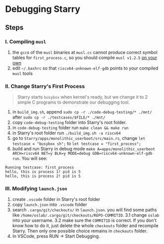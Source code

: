 # Debugging Starry
## Steps
### I. Compiling `musl`
1. the `gcc`s of the `musl` binaries at `musl.cc` cannot produce correct symbol tables for `first_process.c`, so you should compile `musl v1.2.5` [on your own](https://git.musl-libc.org/cgit/musl/)
2. edit `~/.bashrc` so that `riscv64-unknown-elf-gdb` points to your compiled `musl` tools
### II. Change Starry's First Process
> Starry starts `busybox` when kernel's ready, but we change it to 2 simple C programs to demonstrate our debugging tool.
1. in `build_img.sh`, append `sudo cp -r ./code-debug-testing/* ./mnt/` after `sudo cp -r ./testcases/$FILE/* ./mnt/`
2. copy `code-debug-testing` folder into Starry's root folder.
3. in `code-debug-testing` folder run `make clean && make run`
4. in Starry's root folder run `./build_img.sh -a riscv64`
5. go to `Starry/apps/monolithic_userboot/src/main.rs`, change `let testcase = "busybox sh";` to `let testcase = "first_process";`
6. build and run Starry in debug mode `make A=apps/monolithic_userboot ARCH=riscv64 NET=y BLK=y MODE=debug GDB=riscv64-unknown-elf-gdb run`. You will see:
```
Running testcase: first_process
hello, this is process 1! pid is 5
hello, this is process 2! pid is 5
```
### III. Modifying `launch.json`
1. create `.vscode` folder in Starry's root folder
2. copy `launch.json` into `.vscode` folder
3. search `.cargo/git/checkouts/` in `launch.json`. you will find some paths like `/home/oslab/.cargo/git/checkouts/REPO-COMMITID`.
   3.1 change `oslab` into your username.
   3.2 make sure the `COMMITID` is correct. If you don't know how to do it, just delete the whole `checkouts` folder and recompile Starry. Then only one possible choice remains in `checkouts` folder.
4. In VSCode, press RUN -> Start Debugging.

